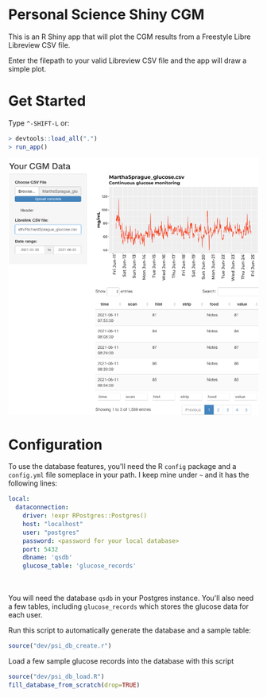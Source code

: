 # Personal Science Shiny CGM

This is an R Shiny app that will plot the CGM results from a Freestyle Libre Libreview CSV file.

Enter the filepath to your valid Libreview CSV file and the app will draw a simple plot.

# Get Started

Type `^-SHIFT-L` or:

``` r
> devtools::load_all(".")
> run_app()
```

![](images/paste-CF3A1F9D.png)

# Configuration

To use the database features, you'll need the R `config` package and a `config.yml` file someplace in your path. I keep mine under `~` and it has the following lines:

``` yaml
local:
  dataconnection:
    driver: !expr RPostgres::Postgres()
    host: "localhost"
    user: "postgres"
    password: <password for your local database>
    port: 5432
    dbname: 'qsdb'
    glucose_table: 'glucose_records'
   
   
```

You will need the database `qsdb` in your Postgres instance. You'll also need a few tables, including `glucose_records` which stores the glucose data for each user.

Run this script to automatically generate the database and a sample table:

``` r
source("dev/psi_db_create.r")
```

Load a few sample glucose records into the database with this script

```r
source("dev/psi_db_load.R")
fill_database_from_scratch(drop=TRUE)
```
